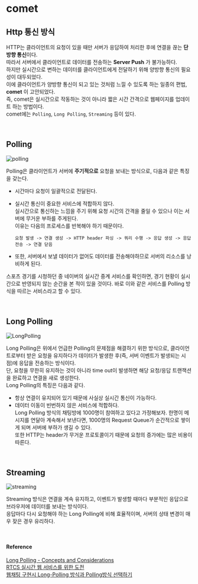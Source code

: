 # comet
 
## Http 통신 방식  

HTTP는 클라이언트의 요청이 있을 때만 서버가 응답하여 처리한 후에 연결을 끊는 **단방향 통신**이다.  
따라서 서버에서 클라이언트로 데이터를 전송하는 **Server Push** 가 불가능하다.   
하지만 실시간으로 변하는 데이터를 클라이언트에게 전달하기 위해 양방향 통신의 필요성이 대두되었다.  
이에 클라이언트가 양방향 통신이 되고 있는 것처럼 느낄 수 있도록 하는 일종의 편법, **comet** 이 고안되었다.  
즉, comet은 실시간으로 작동하는 것이 아니라 짧은 시간 간격으로 웹페이지를 업데이트 하는 방법이다.  
comet에는 `Polling`, `Long Polling`, `Streaming` 등이 있다. 


<br/>

## Polling  

![polling](https://user-images.githubusercontent.com/67260437/102706281-ca083400-42d3-11eb-99fc-6609895537d1.png)

Polling은 클라이언트가 서버에 **주기적으로** 요청을 보내는 방식으로, 다음과 같은 특징을 갖는다.    

* 시간마다 요청이 일괄적으로 전달된다. 
* 실시간 통신이 중요한 서비스에 적합하지 않다.  
실시간으로 통신하는 느낌을 주기 위해 요청 시간의 간격을 줄일 수 있으나 이는 서버에 무거운 부하를 주게된다.  
이유는 다음의 프로세스를 반복해야 하기 때문이다. 

    ```
    요청 발생 -> 연결 생성 -> HTTP header 파싱 -> 쿼리 수행 -> 응답 생성 -> 응답 전송 -> 연결 닫음
    ```   
    
* 또한, 서버에서 보낼 데이터가 없어도 데이터를 전송해야하므로 서버의 리소스를 낭비하게 된다. 

스포츠 경기를 시청하던 중 네이버의 실시간 중계 서비스를 확인하면, 경기 현황이 실시간으로 반영되지 않는 순간을 본 적이 있을 것이다. 바로 이와 같은 서비스를 Polling 방식을 따르는 서비스라고 할 수 있다.


<br/>

## Long Polling  

![LongPolling](https://user-images.githubusercontent.com/67260437/102706298-e99f5c80-42d3-11eb-83fa-53eb01979709.png) 

Long Polling은 위에서 언급한 Polling의 문제점을 해결하기 위한 방식으로, 클라이언트로부터 받은 요청을 유지하다가 데이터가 발생한 후(즉, 서버 이벤트가 발생되는 시점)에 응답을 전송하는 방식이다.  
단, 요청을 무한히 유지하는 것이 아니라 time out이 발생하면 해당 요청/응답 트랜잭션을 완료하고 연결을 새로 생성한다.   
Long Polling의 특징은 다음과 같다.

* 항상 연결이 유지되어 있기 때문에 사실상 실시간 통신이 가능하다.
* 데이터 이동이 빈번하지 않은 서비스에 적합하다.   
Long Polling 방식의 채팅방에 1000명이 참여하고 있다고 가정해보자. 한명이 메시지를 연달아 계속해서 보낸다면, 1000명의 Request Queue가 순간적으로 쌓이게 되며 서버에 부하가 생길 수 있다.   
또한 HTTP는 header가 무거운 프로토콜이기 때문에 요청의 증가에는 많은 비용이 따른다.

<br/> 

## Streaming

![streaming](https://user-images.githubusercontent.com/67260437/102706303-fae86900-42d3-11eb-9528-d9e86b375bed.png) 

Streaming 방식은 연결을 계속 유지하고, 이벤트가 발생할 때마다 부분적인 응답으로 브라우저에 데이터를 보내는 방식이다.  
응답마다 다시 요청해야 하는 Long Polling에 비해 효율적이며, 서버의 상태 변경이 매우 잦은 경우 유리하다. 

<br/>

#### Reference

[Long Polling - Concepts and Considerations](https://www.ably.io/concepts/long-polling)  
[RTCS 실시간 웹 서비스를 위한 도전](https://d2.naver.com/helloworld/1052)  
[웹채팅 구현시 Long-Polling 방식과 Polling방식 선택하기](https://kuimoani.tistory.com/entry/%EC%9B%B9%EC%B1%84%ED%8C%85-%EA%B5%AC%ED%98%84%EC%8B%9C-Long-Polling-%EB%B0%A9%EC%8B%9D%EA%B3%BC-Polling%EB%B0%A9%EC%8B%9D-%EC%84%A0%ED%83%9D%ED%95%98%EA%B8%B0)
